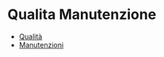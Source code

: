 # Qualita Manutenzione
- [Qualità](Documentazione%20SmeUP/DOC_SER/000090/CQ/_sidebar.md)
- [Manutenzioni](Documentazione%20SmeUP/DOC_SER/000090/MM/_sidebar.md)
